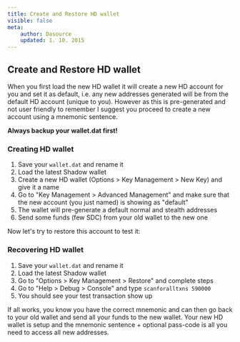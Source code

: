 ```yaml
---
title: Create and Restore HD wallet
visible: false
meta:
    author: Dasource
    updated: 1. 10. 2015
---
```


## Create and Restore HD wallet

When you first load the new HD wallet it will create a new HD account for you and set it as default, i.e. any new addresses generated will be from the default HD account (unique to you). However as this is pre-generated and not user friendly to remember I suggest you proceed to create a new account using a mnemonic sentence.

**Always backup your wallet.dat first!**

### Creating HD wallet

1. Save your ```wallet.dat``` and rename it
2. Load the latest Shadow wallet
3. Create a new HD wallet (Options > Key Management > New Key) and give it a name
4. Go to "Key Management > Advanced Management" and make sure that the new account (you just named) is showing as "default"
5. The wallet will pre-generate a default normal and stealth addresses
6. Send some funds (few SDC) from your old wallet to the new one

Now let's try to restore this account to test it:

### Recovering HD wallet

1. Save your ```wallet.dat``` and rename it
2. Load the latest Shadow wallet
3. Go to "Options > Key Management > Restore" and complete steps
4. Go to "Help > Debug > Console" and type ```scanforalltxns 590000```
5. You should see your test transaction show up

If all works, you know you have the correct mnemonic and can then go back to your old wallet and send all your funds to the new wallet. Your new HD wallet is setup and the mnemonic sentence + optional pass-code is all you need to access all new addresses.
